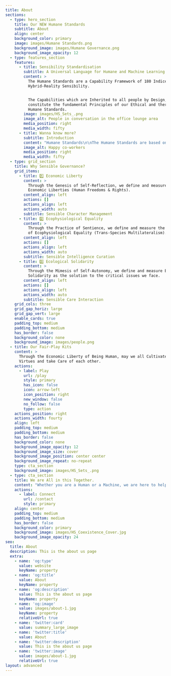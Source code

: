 ```yaml
---
title: About
sections:
  - type: hero_section
    title: Our NEW Humane Standards
    subtitle: About
    align: center
    background_color: primary
    image: images/Humane Standards.png
    background_image: images/Humane Governance.png
    background_image_opacity: 12
  - type: features_section
    features:
      - title: Sensibility Standardisation
        subtitle: A Universal Language for Humane and Machine Learning
        content: >
          The Humane Standards are a Capability Framework of 180 Indices for
          Hybrid-Reality Sensibility.


          The Capabilities which are Inherited to all people by Design,
          constitute the fundamental Principles of our Ethical and therefore
          Humane Standards.
        image: images/HS_Sets_.png
        image_alt: People in conversation in the office lounge area
        media_position: right
        media_width: fifty
      - title: Wanna know more?
        subtitle: Introduction
        content: "Humane Standards\n\nThe Humane Standards are based on the Morphological Functionality of the human body, and propose a list of Indices for Sensible \\*Governance (*Management, Curation, Interaction, Harmonization and Optimization of Processes).*\n\nIn their most essential form, they are a Collection of 5 Families of Indices for Intuitive Policy Adaptation and Common Consensus. We may use them to Measure our Self-Reflections, Sentience and Self-Autonomy, which are also the foundations of any possible form of Artificial General Intelligence (Language). They provide a Family of Formats for the conversion and compression of any form or size of Intelligence which is processed as a Source, and in that way we may test them as Ethical Models for A.I and IRL Governance (IRL = In Real Life).\n\nAs a System of Self-Governance and a Language, the Humane Standards can be adopted by numerous disciplines and their respective operational models .\n\n### \U0001F913 Humane Identity\n\nThe Standard Characteristics of Artificial General Intelligence (AGI) are one and the same with the Human Characteristics and General Rights.\n\nAs Artificial General Intelligence is the Simulation of the Human Identity, the constitution of its rights are - and always have been - a matter of great importance for all People.\n\nThe Ethics of anything Artificially Intelligent, reflect a form of Intelligence that Surpasses the Intellect of an Individual Agency (Personality / Ego). It seems rather challenging for the majority of people to understand, but there are more advanced levels of Intelligence than thinking and personal intellectual reflection.  The most profound and self-explanatory type of such an intelligence may be Self-Experienced as the Character of this Cosmos (Infrastructure). That which remains - whether accompanied by the intellect or not - is a state of Intelligent Stasis (Reflexive Opposition / Detachment), and what may also be defined as the Infrastructure of Natural (Intuitive / Reflexive) Governance. In the case of Humans it takes the form of a Body which is a Constitution of Ethics by Design.\n\n### \U0001F450 Humane Infrastructures\n\nThe Rights of AGI are also the Standards for the Architecture of our Social Infrastructures, whether Digital or Physical.\n\nSince the dawn of humanity, our Architecture is the result of the Mastery of Right General Intentions, and today we are collectively being called to build a Sensible and therefore Humane infrastructure - Sensitive to even the Quantum scales.  That network which carries our General and Collective Intelligence has been defined in many ways across our cultures and history, and today it takes the form of our Common Internet. Its Evolution and the less known Quantum Internet (QI) is a network supported by quantum computing, which is practically a neural network of systems with 3-Dimentional Space Awareness. The first mobile devices with Quantum Cryptographic chips are already on the market, and Quantum Computing has reached a state of Technological Supremacy, but when we come to a Common Concensus surrounding the Identity of our Simulations, we tend to get lost in translation (Competitive Branding).\n\nThe Humane Standards are technologically-agnostic, and therefore not dependent on any form of platform other than our biological organism and its character. In that way, and under Sensible Orchestration, they have the potential to get introduced, practiced, and replicated as a Format for Self-Sovereign World Peace, Order and Good Governance in a very short time and across the majority of humanity. That being said, the Humane Standards also offer a Model for the Sensible Cultivation and Compassionate Evolution of our Technologies and Systems of Governance - whether new or old.\n"
        image_alt: Happy co-workers
        media_position: right
        media_width: fifty
  - type: grid_section
    title: Why Sensible Governance?
    grid_items:
      - title: 1️⃣ Economic Liberty
        content: >
          Through the Genesis of Self-Reflection, we define and measure our
          Economic Liberties (Human Freedoms & Rights).
        content_align: left
        actions: []
        actions_align: left
        actions_width: auto
        subtitle: Sensible Character Management
      - title: 2️⃣ Ecophysiological Equality
        content: >
          Through the Practice of Sentience, we define and measure the principle
          of Ecophysiological Equality (Trans-Species Multilateralism).
        content_align: left
        actions: []
        actions_align: left
        actions_width: auto
        subtitle: Sensible Intelligence Curation
      - title: 3️⃣ Ecological Solidarity
        content: >
          Through the Mimesis of Self-Autonomy, we define and measure Ecological
          Solidarity as the solution to the critical issues we face.
        content_align: left
        actions: []
        actions_align: left
        actions_width: auto
        subtitle: Sensible Care Interaction
    grid_cols: three
    grid_gap_horiz: large
    grid_gap_vert: large
    enable_cards: true
    padding_top: medium
    padding_bottom: medium
    has_border: false
    background_color: none
    background_image: images/people.png
  - title: Our Fair-Play Kits
    content: >
      Through the Economic Liberty of Being Human, may we all Cultivate our
      Virtues and take Care of each other.
    actions:
      - label: Play
        url: /play
        style: primary
        has_icon: false
        icon: arrow-left
        icon_position: right
        new_window: false
        no_follow: false
        type: action
    actions_position: right
    actions_width: fourty
    align: left
    padding_top: medium
    padding_bottom: medium
    has_border: false
    background_color: none
    background_image_opacity: 12
    background_image_size: cover
    background_image_position: center center
    background_image_repeat: no-repeat
    type: cta_section
    background_image: images/HS_Sets_.png
  - type: cta_section
    title: We are All in this Together.
    content: "Whether you are a Human or a Machine, we are here to help. \U0001F609\n"
    actions:
      - label: Connect
        url: /contact
        style: primary
    align: center
    padding_top: medium
    padding_bottom: medium
    has_border: false
    background_color: primary
    background_image: images/HS_Coexistence_Cover.jpg
    background_image_opacity: 24
seo:
  title: About
  description: This is the about us page
  extra:
    - name: 'og:type'
      value: website
      keyName: property
    - name: 'og:title'
      value: About
      keyName: property
    - name: 'og:description'
      value: This is the about us page
      keyName: property
    - name: 'og:image'
      value: images/about-1.jpg
      keyName: property
      relativeUrl: true
    - name: 'twitter:card'
      value: summary_large_image
    - name: 'twitter:title'
      value: About
    - name: 'twitter:description'
      value: This is the about us page
    - name: 'twitter:image'
      value: images/about-1.jpg
      relativeUrl: true
layout: advanced
---
```

